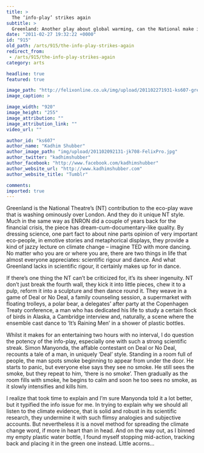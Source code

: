 ```yaml
---
title: >
  The ‘info-play’ strikes again
subtitle: >
  Greenland: Another play about global warming, can the National make it exciting?
date: "2011-02-27 19:32:22 +0000"
id: "915"
old_path: /arts/915/the-info-play-strikes-again
redirect_from:
 - /arts/915/the-info-play-strikes-again
category: arts

headline: true
featured: true

image_path: "http://felixonline.co.uk/img/upload/201102271931-ks607-greenlan.jpg"
image_caption: >

image_width: "920"
image_height: "255"
image_attribution: ""
image_attribution_link: ""
video_url: ""

author_id: "ks607"
author_name: "Kadhim Shubber"
author_image_path: "img/upload/201102092131-jk708-FelixPro.jpg"
author_twitter: "kadhimshubber"
author_facebook: "http://www.facebook.com/kadhimshubber"
author_website_url: "http://www.kadhimshubber.com"
author_website_title: "Tumblr"

comments:
imported: true
---
```


Greenland is the National Theatre’s (NT) contribution to the eco-play wave that is washing ominously over London. And they do it unique NT style. Much in the same way as ENRON did a couple of years back for the financial crisis, the piece has dream-cum-documentary-like quality. By dressing science, one part fact to about nine parts opinion of very important eco-people, in emotive stories and metaphorical displays, they provide a kind of jazzy lecture on climate change – imagine TED with more dancing. No matter who you are or where you are, there are two things in life that almost everyone appreciates: scientific rigour and dance. And what Greenland lacks in scientific rigour, it certainly makes up for in dance.

If there’s one thing the NT can’t be criticized for, it’s its sheer ingenuity. NT don’t just break the fourth wall, they kick it into little pieces, chew it to a pulp, reform it into a sculpture and then dance round it. They weave in a game of Deal or No Deal, a family counseling session, a supermarket with floating trolleys, a polar bear, a delegates’ after party at the Copenhagen Treaty conference, a man who has dedicated his life to study a certain flock of birds in Alaska, a Cambridge interview and, naturally, a scene where the ensemble cast dance to ‘It’s Raining Men’ in a shower of plastic bottles.

Whilst it makes for an entertaining two hours with no interval, I do question the potency of the info-play, especially one with such a strong scientific streak. Simon Manyonda, the affable contestant on Deal or No Deal, recounts a tale of a man, in uniquely ‘Deal’ style. Standing in a room full of people, the man spots smoke beginning to appear from under the door. He starts to panic, but everyone else says they see no smoke. He still sees the smoke, but they repeat to him, ‘there is no smoke’. Then gradually as the room fills with smoke, he begins to calm and soon he too sees no smoke, as it slowly intensifies and kills him.

I realize that took time to explain and I’m sure Manyonda told it a lot better, but it typified the info issue for me. In trying to explain why we should all listen to the climate evidence, that is solid and robust in its scientific research, they undermine it with such flimsy analogies and subjective accounts. But nevertheless it is a novel method for spreading the climate change word, if more in heart than in head. And on the way out, as I binned my empty plastic water bottle, I found myself stopping mid-action, tracking back and placing it in the green one instead. Little acorns…
